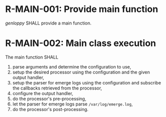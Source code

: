 # R-MAIN-001: Provide main function #
*genloppy* SHALL provide a main function.

# R-MAIN-002: Main class execution #
The main function SHALL
1. parse arguments and determine the configuration to use,
2. setup the desired processor using the configuration and the given output handler,
3. setup the parser for emerge logs using the configuration and subscribe the callbacks retrieved from the processor,
4. configure the output handler,
5. do the processor's pre-processing,
6. let the parser for emerge logs parse `/var/log/emerge.log`,
7. do the processor's post-processing.
